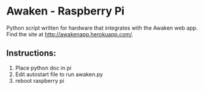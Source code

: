 # Awaken - Raspberry Pi

Python script written for hardware that integrates with the Awaken web app. Find the site at http://awakenapp.herokuapp.com/.

## Instructions:
1. Place python doc in pi
2. Edit autostart file to run awaken.py
3. reboot raspberry pi
